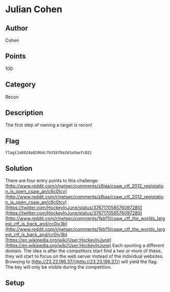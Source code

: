 # Julian Cohen
## Author
Cohen
## Points
100
## Category
Recon
## Description
The first step of owning a target is recon!
## Flag
`flag{1a8024a820bdc7b31b79a2d3a9ae7c02}`
## Solution
There are four entry points to this challenge:
[http://www.reddit.com/r/netsec/comments/z8iaa/csaw_ctf_2012_registation_is_open_csaw_an/c6c0tcv](http://www.reddit.com/r/netsec/comments/z8iaa/csaw_ctf_2012_registation_is_open_csaw_an/c6c0tcv)
[https://twitter.com/HockeyInJune/status/376717058576097280](https://twitter.com/HockeyInJune/status/376717058576097280)
[http://www.reddit.com/r/netsec/comments/1kbf1l/csaw_ctf_the_worlds_largest_ctf_is_back_and/cc0iv3b](http://www.reddit.com/r/netsec/comments/1kbf1l/csaw_ctf_the_worlds_largest_ctf_is_back_and/cc0iv3b)
[https://en.wikipedia.org/wiki/User:HockeyInJune](https://en.wikipedia.org/wiki/User:HockeyInJune)
Each sporting a different domain. The idea is after the competitors start find a two or more of these, they will start to focus on the web server instead of the individual websites. Browsing to [http://23.23.196.37/](http://23.23.196.37/) will yield the flag. The key will only be visible during the competition.
## Setup
